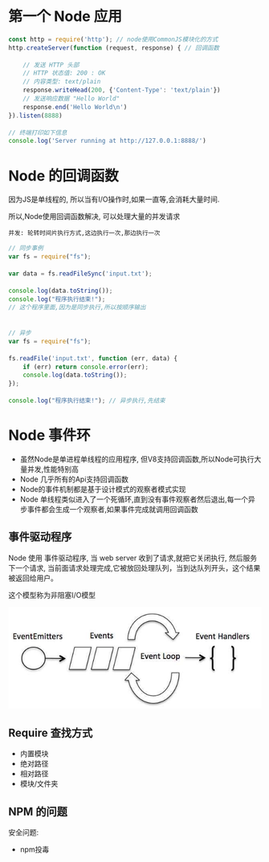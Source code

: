 # 第一个 Node 应用

```js
const http = require('http'); // node使用CommonJS模块化的方式
http.createServer(function (request, response) { // 回调函数

    // 发送 HTTP 头部 
    // HTTP 状态值: 200 : OK
    // 内容类型: text/plain
    response.writeHead(200, {'Content-Type': 'text/plain'})
    // 发送响应数据 "Hello World"
    response.end('Hello World\n')
}).listen(8888)

// 终端打印如下信息
console.log('Server running at http://127.0.0.1:8888/')
```



# Node 的回调函数

因为JS是单线程的, 所以当有I/O操作时,如果一直等,会消耗大量时间.

所以,Node使用回调函数解决, 可以处理大量的并发请求

`并发: 轮转时间片执行方式,这边执行一次,那边执行一次`

```js
// 同步事例
var fs = require("fs");

var data = fs.readFileSync('input.txt');

console.log(data.toString());
console.log("程序执行结束!");
// 这个程序里面,因为是同步执行,所以按顺序输出


// 异步
var fs = require("fs");

fs.readFile('input.txt', function (err, data) {
    if (err) return console.error(err);
    console.log(data.toString());
});

console.log("程序执行结束!"); // 异步执行,先结束
```



# Node 事件环

- 虽然Node是单进程单线程的应用程序, 但V8支持回调函数,所以Node可执行大量并发,性能特别高
- Node 几乎所有的Api支持回调函数
- Node的事件机制都是基于设计模式的观察者模式实现
- Node 单线程类似进入了一个死循环,直到没有事件观察者然后退出,每一个异步事件都会生成一个观察者,如果事件完成就调用回调函数



## 事件驱动程序

Node 使用 事件驱动程序, 当 web server 收到了请求,就把它关闭执行, 然后服务下一个请求, 当前面请求处理完成,它被放回处理队列，当到达队列开头，这个结果被返回给用户。

这个模型称为非阻塞I/O模型



![img](./images/event_loop.jpg)



## Require 查找方式

- 内置模块
- 绝对路径
- 相对路径
- 模块/文件夹



## NPM 的问题



安全问题: 

- npm投毒





























